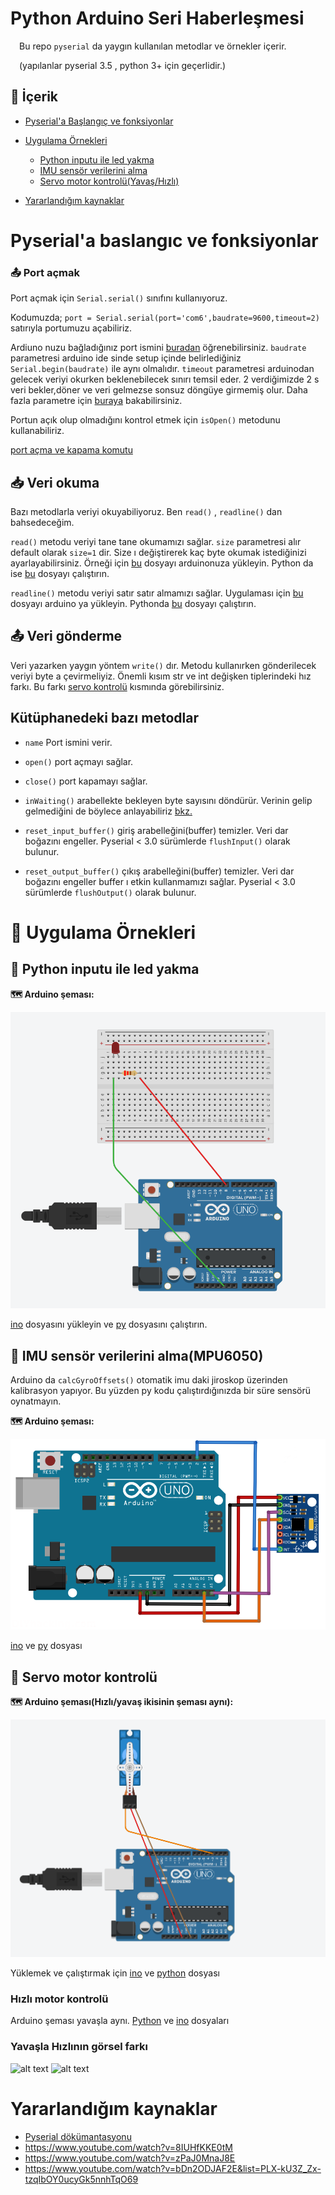 # Python Arduino Seri Haberleşmesi

&emsp;Bu repo `pyserial` da yaygın kullanılan metodlar ve örnekler içerir. 

&emsp;(yapılanlar pyserial 3.5 , python 3+ için geçerlidir.)

## 📑 İçerik
- [Pyserial'a Başlangıç ve fonksiyonlar](#pyseriala-baslangıc-ve-fonksiyonlar)
- [Uygulama Örnekleri](#-uygulama-örnekleri)
  * [Python inputu ile led yakma](#-python-inputu-ile-led-yakma)
  * [IMU sensör verilerini alma](#-imu-sensör-verilerini-alma)
  * [Servo motor kontrolü(Yavaş/Hızlı)](#-servo-motor-kontrolü)
  
  
- [Yararlandığım kaynaklar](#yararlandığım-kaynaklar)


# Pyserial'a baslangıc ve fonksiyonlar 


### 📤 Port açmak 
Port açmak için `Serial.serial()` sınıfını kullanıyoruz.
 
Kodumuzda; `port = Serial.serial(port='com6',baudrate=9600,timeout=2)` satırıyla portumuzu açabiliriz.

Ardiuno nuzu bağladığınız port ismini [buradan](port_name.png) öğrenebilirsiniz. `baudrate` parametresi arduino ide sinde setup içinde belirlediğiniz `Serial.begin(baudrate)` ile aynı olmalıdır. `timeout` parametresi arduinodan gelecek veriyi okurken beklenebilecek sınırı temsil eder. 2 verdiğimizde 2 s veri bekler,döner ve veri gelmezse sonsuz döngüye girmemiş olur. Daha fazla parametre için [buraya](https://pyserial.readthedocs.io/en/latest/pyserial_api.html) bakabilirsiniz. 

 Portun açık olup olmadığını kontrol etmek için `isOpen()` metodunu kullanabiliriz.
 
 [port açma ve kapama komutu](#kütüphanedeki-bazı-metodlar)
 
 
 ## 📥 Veri okuma 
 Bazı metodlarla veriyi okuyabiliyoruz. Ben `read()` , `readline()` dan bahsedeceğim. 
 
 `read()` metodu veriyi tane tane okumamızı sağlar. `size` parametresi alır default olarak `size=1` dir. Size ı değiştirerek kaç byte okumak istediğinizi ayarlayabilirsiniz. Örneği için [bu](/getting_data/read.ino) dosyayı arduinonuza yükleyin. Python da ise [bu](/getting_data/read.py) dosyayı çalıştırın. 
 
 `readline()` metodu veriyi satır satır almamızı sağlar. Uygulaması için [bu](/getting_data/readline.ino) dosyayı arduino ya yükleyin. Pythonda [bu](/getting_data/readline.py) dosyayı çalıştırın.
 
 ## 📤 Veri gönderme 
 Veri yazarken yaygın yöntem `write()` dır. Metodu kullanırken gönderilecek veriyi byte a çevirmeliyiz. Önemli kısım str ve int değişken tiplerindeki hız farkı. Bu farkı [servo kontrolü](#yavaşla-hızlının-görsel-farkı) kısmında görebilirsiniz.
 
 ## Kütüphanedeki bazı metodlar
 
- `name` Port ismini verir. 
 
- `open()` port açmayı sağlar.

- `close()` port kapamayı sağlar.
 
- `inWaiting()` arabellekte bekleyen byte sayısını döndürür. Verinin gelip gelmediğini de böylece anlayabiliriz [bkz.](https://github.com/ErenKaymakci/PyserialArduino/blob/main/get_imu_data.py#L10)

- `reset_input_buffer()` giriş arabelleğini(buffer) temizler. Veri dar boğazını engeller. Pyserial < 3.0 sürümlerde `flushInput()` olarak bulunur.

- `reset_output_buffer()` çıkış arabelleğini(buffer) temizler. Veri dar boğazını engeller buffer ı etkin kullanmamızı sağlar. Pyserial < 3.0 sürümlerde `flushOutput()` olarak bulunur.



# 📖 Uygulama Örnekleri

## 📌 Python inputu ile led yakma

**🗺️ Arduino şeması:**

![led on-off](/img/led_sema.png)

[ino](/examples/led_on-off/led_on-off.ino) dosyasını yükleyin ve [py](/examples/led_on-off/led_on-off.py) dosyasını çalıştırın.  

## 📌 IMU sensör verilerini alma(MPU6050)

Arduino da `calcGyroOffsets()` otomatik imu daki jiroskop üzerinden kalibrasyon yapıyor. Bu yüzden py kodu çalıştırdığınızda bir süre sensörü oynatmayın. 

**🗺️ Arduino şeması:**

![IMU](/img/imu_sema.png)

[ino](/examples/getting_imu_values/get_imu_data.ino) ve [py](/examples/getting_imu_values/get_imu_data.py) dosyası



## 📌 Servo motor kontrolü

**🗺️ Arduino şeması(Hızlı/yavaş ikisinin şeması aynı):**

![servo](/img/servo_sema.png)

Yüklemek ve çalıştırmak için [ino](/examples/servo_control/servo_control.ino) ve [python](/examples/servo_control/servo_control.py) dosyası

### Hızlı motor kontrolü
Arduino şeması yavaşla aynı. [Python](/examples/servo_control_faster/servo_control_faster.py) ve [ino](/examples/servo_control_faster/servo_control_faster.ino) dosyaları

### Yavaşla Hızlının görsel farkı


![alt text](/img/normal.gif "Slow")  ![alt text](/img/faster.gif "Faster")


# Yararlandığım kaynaklar
- [Pyserial dökümantasyonu](https://pyserial.readthedocs.io/en/latest/pyserial_api.html)
- https://www.youtube.com/watch?v=8IUHfKKE0tM
- https://www.youtube.com/watch?v=zPaJ0MnaJ8E
- https://www.youtube.com/watch?v=bDn2ODJAF2E&list=PLX-kU3Z_Zx-tzqIbOY0ucyGk5nnhTqO69
